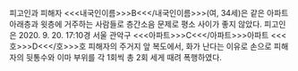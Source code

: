 피고인과 피해자 <<<내국인이름>>>B<<</내국인이름>>>(여, 34세)은 같은 아파트 아래층과 윗층에 거주하는 사람들로 층간소음 문제로 평소 사이가 좋지 않았다.
피고인은 2020. 9. 20. 17:10경 서울 관악구 <<<아파트>>>C<<</아파트>>>아파트 <<<호>>>D<<</호>>>호 피해자의 주거지 앞 복도에서, 화가 난다는 이유로 손으로 피해자의 뒷통수와 이마 부위를 각 1회씩 총 2회 세게 때려 폭행하였다.